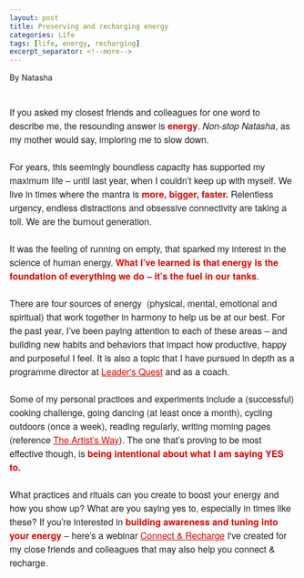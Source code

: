 ```yaml
---
layout: post
title: Preserving and recharging energy
categories: Life
tags: [life, energy, recharging]
excerpt_separator: <!--more-->
---
```

<p style="text align:right"> By Natasha</p><br>

<p style="margin: 10px 0;padding: 0;mso-line-height-rule: exactly;-ms-text-size-adjust: 100%;-webkit-text-size-adjust: 100%;color: #202020;font-family: 'Helvetica Neue', Helvetica, Arial, Verdana, sans-serif;font-size: 16px;line-height: 150%;text-align: left;"><span style="color:#202020"><span style="font-family:helvetica neue,helvetica,arial,verdana,sans-serif"><span style="font-size:16px">If you asked my closest friends and colleagues for one word to describe me, the resounding answer is </span></span></span><span style="color:#d40202"><span style="font-family:helvetica neue,helvetica,arial,verdana,sans-serif"><span style="font-size:16px"><strong>energy</strong></span></span></span><span style="color:#202020"><span style="font-family:helvetica neue,helvetica,arial,verdana,sans-serif"><span style="font-size:16px">. <em>Non-stop Natasha</em>, as my mother would say, imploring me to slow down.<br>
&nbsp;<br>
For years, this seemingly boundless capacity has supported my maximum life – until last year, when I couldn’t keep up with myself. We live in times where the mantra is </span></span></span><span style="color:#d40202"><span style="font-family:helvetica neue,helvetica,arial,verdana,sans-serif"><span style="font-size:16px"><strong>more, bigger, faster.</strong></span></span></span><span style="color:#202020"><span style="font-family:helvetica neue,helvetica,arial,verdana,sans-serif"><span style="font-size:16px"> Relentless urgency, endless distractions and obsessive connectivity are taking a toll. We are the burnout generation.<!--more--><br>
&nbsp;<br>
It was the feeling of running on empty, that sparked my interest in the science of human energy. </span></span></span><span style="color:#d40202"><span style="font-family:helvetica neue,helvetica,arial,verdana,sans-serif"><span style="font-size:16px"><strong>What I’ve learned is that energy is the foundation of everything we do – it’s the fuel in our tanks</strong></span></span></span><span style="color:#202020"><span style="font-family:helvetica neue,helvetica,arial,verdana,sans-serif"><span style="font-size:16px">. </span></span></span><br>
<br>
<span style="font-family:helvetica neue,helvetica,arial,verdana,sans-serif"><span style="font-size:16px">There are four sources of energy&nbsp; (physical, mental, emotional and spiritual) </span></span><span style="color:#202020"><span style="font-family:helvetica neue,helvetica,arial,verdana,sans-serif"><span style="font-size:16px">that work together in harmony to help us be at our best. For the past year, I’ve been paying attention to each of these areas – and building new habits and behaviors that impact how productive, happy and purposeful I feel. It is also a topic that I have pursued in depth as a programme director at <a href="https://leadersquest.org/" target="_blank" style="mso-line-height-rule: exactly;-ms-text-size-adjust: 100%;-webkit-text-size-adjust: 100%;color: #d40202;font-weight: normal;text-decoration: underline;">Leader's Quest</a> and as a coach.<br>
<br>
Some of my personal practices and experiments include a (successful) cooking challenge, going dancing (at least once a month), cycling outdoors (once a week), reading regularly, writing morning pages (reference <a href="https://juliacameronlive.com/basic-tools/" target="_blank" style="mso-line-height-rule: exactly;-ms-text-size-adjust: 100%;-webkit-text-size-adjust: 100%;color: #d40202;font-weight: normal;text-decoration: underline;">The Artist’s Way</a>). The one that’s proving to be most effective though, is</span></span></span><span style="color:#d40202"><span style="font-family:helvetica neue,helvetica,arial,verdana,sans-serif"><span style="font-size:16px"><strong> being intentional about what I am saying YES to.</strong></span></span></span><br>
<span style="color:#202020"><span style="font-family:helvetica neue,helvetica,arial,verdana,sans-serif"><span style="font-size:16px">&nbsp;<br>
What practices and rituals can you create to boost your energy and how you show up? What are you saying yes to, especially in times like these? If you’re interested in </span></span></span><span style="color:#d40202"><span style="font-family:helvetica neue,helvetica,arial,verdana,sans-serif"><span style="font-size:16px"><strong>building awareness and tuning into your energy</strong></span></span></span><span style="color:#202020"><span style="font-family:helvetica neue,helvetica,arial,verdana,sans-serif"><span style="font-size:16px"> – here’s a </span></span></span><span style="font-family:helvetica neue,helvetica,arial,verdana,sans-serif"><span style="font-size:16px">webinar</span></span><span style="color:#202020"><span style="font-family:helvetica neue,helvetica,arial,verdana,sans-serif"><span style="font-size:16px"> <a href="https://www.linkedin.com/feed/update/urn:li:activity:6644926416204988417/" target="_blank" style="mso-line-height-rule: exactly;-ms-text-size-adjust: 100%;-webkit-text-size-adjust: 100%;color: #d40202;font-weight: normal;text-decoration: underline;">Connect &amp; Recharge</a>&nbsp;I've created&nbsp;for my close friends and colleagues that may also help you connect &amp; recharge.</span></span></span><br>
&nbsp;</p>